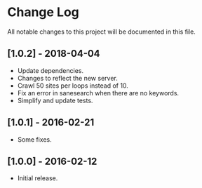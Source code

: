 # Change Log
All notable changes to this project will be documented in this file.

## [1.0.2] - 2018-04-04
- Update dependencies.
- Changes to reflect the new server.
- Crawl 50 sites per loops instead of 10.
- Fix an error in sanesearch when there are no keywords.
- Simplify and update tests.

## [1.0.1] - 2016-02-21
- Some fixes.

## [1.0.0] - 2016-02-12

- Initial release.
